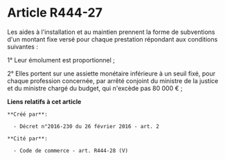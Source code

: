 # Article R444-27

Les aides à l'installation et au maintien prennent la forme de subventions d'un montant fixe versé pour chaque prestation
répondant aux conditions suivantes : 

1° Leur émolument est proportionnel ; 

2° Elles portent sur une assiette monétaire inférieure à un seuil fixé, pour chaque profession concernée, par arrêté conjoint
du ministre de la justice et du ministre chargé du budget, qui n'excède pas 80 000 € ;

**Liens relatifs à cet article**

	**Créé par**:

	  - Décret n°2016-230 du 26 février 2016 - art. 2

	**Cité par**:

	  - Code de commerce - art. R444-28 (V)
